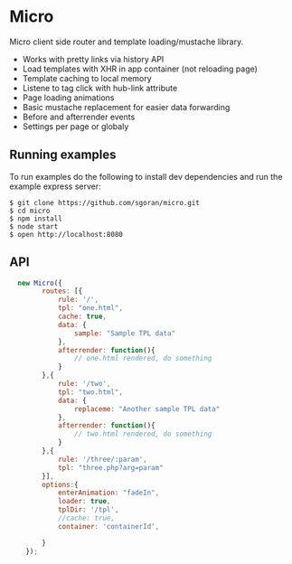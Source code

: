 # Micro

Micro client side router and template loading/mustache library.

- Works with pretty links via history API
- Load templates with XHR in app container (not reloading page)
- Template caching to local memory
- Listene to <a> tag click with hub-link attribute
- Page loading animations
- Basic mustache replacement for easier data forwarding
- Before and afterrender events
- Settings per page or globaly

## Running examples

  To run examples do the following to install dev dependencies and run the example express server:

    $ git clone https://github.com/sgoran/micro.git
    $ cd micro
    $ npm install
    $ node start
    $ open http://localhost:8080

## API

```javascript
  new Micro({
        routes: [{
            rule: '/',
            tpl: "one.html",
            cache: true,
            data: {
                sample: "Sample TPL data"
            },
            afterrender: function(){
                // one.html rendered, do something
            }
        },{
            rule: '/two',
            tpl: "two.html",
            data: {
                replaceme: "Another sample TPL data"
            },
            afterrender: function(){
                // two.html rendered, do something
            }
        },{
            rule: '/three/:param',
            tpl: "three.php?arg=param"
        }],
        options:{
            enterAnimation: "fadeIn",
            loader: true,
            tplDir: '/tpl',
            //cache: true,
            container: 'containerId',

        } 
    });
    
    
